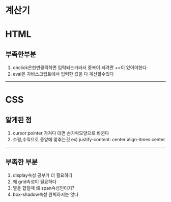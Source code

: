 # 계산기

# HTML
## 부족한부분
1. onclick은한번클릭하면 입력되는거라서 중복이 되려면 +=이 있어야한다
2. eval은 자바스크립트에서 입력한 값을 다 계산할수있다

---

# CSS
## 알게된 점
1. cursor:pointer 가져다 대면 손가락모양으로 바뀐다
2. 수평,수직으로 중앙에 맞추는것
ex) justify-content: center
    align-itmes:center 

---

## 부족한 부분
1. display속성 공부가 더 필요하다
2. 왜 grid속성이 필요하다
3. 열을 합칠때 왜 span속성인이지?
4. box-shadow속성 완벽하지는 않다